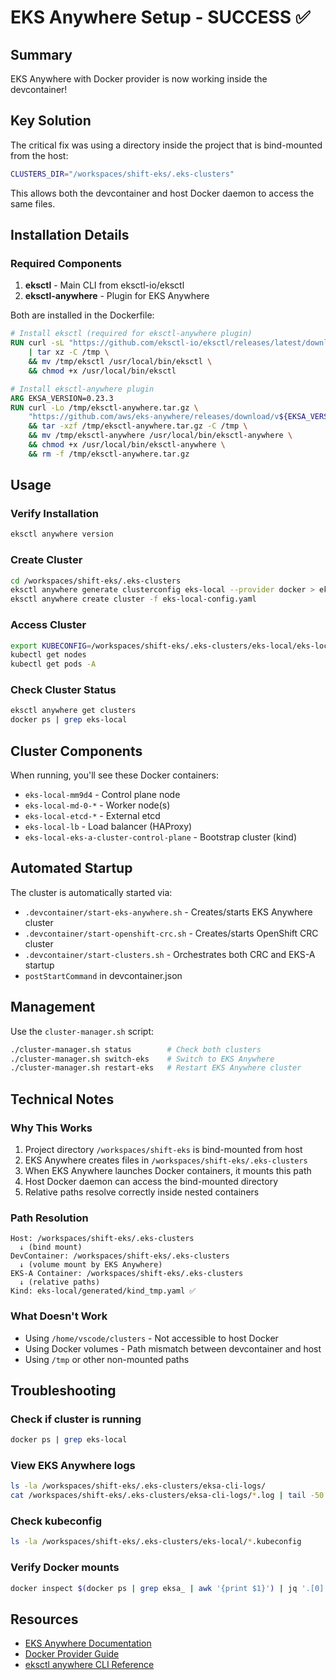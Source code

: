 # EKS Anywhere Setup - SUCCESS ✅

## Summary

EKS Anywhere with Docker provider is now working inside the devcontainer!

## Key Solution

The critical fix was using a directory inside the project that is bind-mounted from the host:

```bash
CLUSTERS_DIR="/workspaces/shift-eks/.eks-clusters"
```

This allows both the devcontainer and host Docker daemon to access the same files.

## Installation Details

### Required Components
1. **eksctl** - Main CLI from eksctl-io/eksctl
2. **eksctl-anywhere** - Plugin for EKS Anywhere

Both are installed in the Dockerfile:
```dockerfile
# Install eksctl (required for eksctl-anywhere plugin)
RUN curl -sL "https://github.com/eksctl-io/eksctl/releases/latest/download/eksctl_Linux_amd64.tar.gz" \
    | tar xz -C /tmp \
    && mv /tmp/eksctl /usr/local/bin/eksctl \
    && chmod +x /usr/local/bin/eksctl

# Install eksctl-anywhere plugin
ARG EKSA_VERSION=0.23.3
RUN curl -Lo /tmp/eksctl-anywhere.tar.gz \
    "https://github.com/aws/eks-anywhere/releases/download/v${EKSA_VERSION}/eksctl-anywhere-v${EKSA_VERSION}-linux-amd64.tar.gz" \
    && tar -xzf /tmp/eksctl-anywhere.tar.gz -C /tmp \
    && mv /tmp/eksctl-anywhere /usr/local/bin/eksctl-anywhere \
    && chmod +x /usr/local/bin/eksctl-anywhere \
    && rm -f /tmp/eksctl-anywhere.tar.gz
```

## Usage

### Verify Installation
```bash
eksctl anywhere version
```

### Create Cluster
```bash
cd /workspaces/shift-eks/.eks-clusters
eksctl anywhere generate clusterconfig eks-local --provider docker > eks-local-config.yaml
eksctl anywhere create cluster -f eks-local-config.yaml
```

### Access Cluster
```bash
export KUBECONFIG=/workspaces/shift-eks/.eks-clusters/eks-local/eks-local-eks-a-cluster.kubeconfig
kubectl get nodes
kubectl get pods -A
```

### Check Cluster Status
```bash
eksctl anywhere get clusters
docker ps | grep eks-local
```

## Cluster Components

When running, you'll see these Docker containers:
- `eks-local-mm9d4` - Control plane node
- `eks-local-md-0-*` - Worker node(s)
- `eks-local-etcd-*` - External etcd
- `eks-local-lb` - Load balancer (HAProxy)
- `eks-local-eks-a-cluster-control-plane` - Bootstrap cluster (kind)

## Automated Startup

The cluster is automatically started via:
- `.devcontainer/start-eks-anywhere.sh` - Creates/starts EKS Anywhere cluster
- `.devcontainer/start-openshift-crc.sh` - Creates/starts OpenShift CRC cluster
- `.devcontainer/start-clusters.sh` - Orchestrates both CRC and EKS-A startup
- `postStartCommand` in devcontainer.json

## Management

Use the `cluster-manager.sh` script:
```bash
./cluster-manager.sh status        # Check both clusters
./cluster-manager.sh switch-eks    # Switch to EKS Anywhere
./cluster-manager.sh restart-eks   # Restart EKS Anywhere cluster
```

## Technical Notes

### Why This Works
1. Project directory `/workspaces/shift-eks` is bind-mounted from host
2. EKS Anywhere creates files in `/workspaces/shift-eks/.eks-clusters`
3. When EKS Anywhere launches Docker containers, it mounts this path
4. Host Docker daemon can access the bind-mounted directory
5. Relative paths resolve correctly inside nested containers

### Path Resolution
```
Host: /workspaces/shift-eks/.eks-clusters
  ↓ (bind mount)
DevContainer: /workspaces/shift-eks/.eks-clusters
  ↓ (volume mount by EKS Anywhere)
EKS-A Container: /workspaces/shift-eks/.eks-clusters
  ↓ (relative paths)
Kind: eks-local/generated/kind_tmp.yaml ✅
```

### What Doesn't Work
- Using `/home/vscode/clusters` - Not accessible to host Docker
- Using Docker volumes - Path mismatch between devcontainer and host
- Using `/tmp` or other non-mounted paths

## Troubleshooting

### Check if cluster is running
```bash
docker ps | grep eks-local
```

### View EKS Anywhere logs
```bash
ls -la /workspaces/shift-eks/.eks-clusters/eksa-cli-logs/
cat /workspaces/shift-eks/.eks-clusters/eksa-cli-logs/*.log | tail -50
```

### Check kubeconfig
```bash
ls -la /workspaces/shift-eks/.eks-clusters/eks-local/*.kubeconfig
```

### Verify Docker mounts
```bash
docker inspect $(docker ps | grep eksa_ | awk '{print $1}') | jq '.[0].Mounts'
```

## Resources

- [EKS Anywhere Documentation](https://anywhere.eks.amazonaws.com/docs/)
- [Docker Provider Guide](https://anywhere.eks.amazonaws.com/docs/getting-started/docker/)
- [eksctl anywhere CLI Reference](https://anywhere.eks.amazonaws.com/docs/reference/eksctl/)
